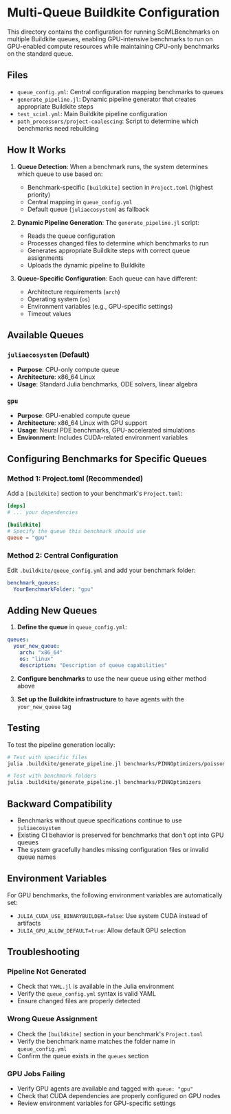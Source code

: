 # Multi-Queue Buildkite Configuration

This directory contains the configuration for running SciMLBenchmarks on multiple Buildkite queues, enabling GPU-intensive benchmarks to run on GPU-enabled compute resources while maintaining CPU-only benchmarks on the standard queue.

## Files

- `queue_config.yml`: Central configuration mapping benchmarks to queues
- `generate_pipeline.jl`: Dynamic pipeline generator that creates appropriate Buildkite steps
- `test_sciml.yml`: Main Buildkite pipeline configuration
- `path_processors/project-coalescing`: Script to determine which benchmarks need rebuilding

## How It Works

1. **Queue Detection**: When a benchmark runs, the system determines which queue to use based on:
   - Benchmark-specific `[buildkite]` section in `Project.toml` (highest priority)
   - Central mapping in `queue_config.yml`
   - Default queue (`juliaecosystem`) as fallback

2. **Dynamic Pipeline Generation**: The `generate_pipeline.jl` script:
   - Reads the queue configuration
   - Processes changed files to determine which benchmarks to run
   - Generates appropriate Buildkite steps with correct queue assignments
   - Uploads the dynamic pipeline to Buildkite

3. **Queue-Specific Configuration**: Each queue can have different:
   - Architecture requirements (`arch`)
   - Operating system (`os`)
   - Environment variables (e.g., GPU-specific settings)
   - Timeout values

## Available Queues

### `juliaecosystem` (Default)
- **Purpose**: CPU-only compute queue
- **Architecture**: x86_64 Linux
- **Usage**: Standard Julia benchmarks, ODE solvers, linear algebra

### `gpu`
- **Purpose**: GPU-enabled compute queue  
- **Architecture**: x86_64 Linux with GPU support
- **Usage**: Neural PDE benchmarks, GPU-accelerated simulations
- **Environment**: Includes CUDA-related environment variables

## Configuring Benchmarks for Specific Queues

### Method 1: Project.toml (Recommended)

Add a `[buildkite]` section to your benchmark's `Project.toml`:

```toml
[deps]
# ... your dependencies

[buildkite]
# Specify the queue this benchmark should use
queue = "gpu"
```

### Method 2: Central Configuration

Edit `.buildkite/queue_config.yml` and add your benchmark folder:

```yaml
benchmark_queues:
  YourBenchmarkFolder: "gpu"
```

## Adding New Queues

1. **Define the queue** in `queue_config.yml`:
```yaml
queues:
  your_new_queue:
    arch: "x86_64"
    os: "linux" 
    description: "Description of queue capabilities"
```

2. **Configure benchmarks** to use the new queue using either method above

3. **Set up the Buildkite infrastructure** to have agents with the `your_new_queue` tag

## Testing

To test the pipeline generation locally:

```bash
# Test with specific files
julia .buildkite/generate_pipeline.jl benchmarks/PINNOptimizers/poisson.jmd

# Test with benchmark folders
julia .buildkite/generate_pipeline.jl benchmarks/PINNOptimizers
```

## Backward Compatibility

- Benchmarks without queue specifications continue to use `juliaecosystem`
- Existing CI behavior is preserved for benchmarks that don't opt into GPU queues
- The system gracefully handles missing configuration files or invalid queue names

## Environment Variables

For GPU benchmarks, the following environment variables are automatically set:

- `JULIA_CUDA_USE_BINARYBUILDER=false`: Use system CUDA instead of artifacts
- `JULIA_GPU_ALLOW_DEFAULT=true`: Allow default GPU selection

## Troubleshooting

### Pipeline Not Generated
- Check that `YAML.jl` is available in the Julia environment
- Verify the `queue_config.yml` syntax is valid YAML
- Ensure changed files are properly detected

### Wrong Queue Assignment
- Check the `[buildkite]` section in your benchmark's `Project.toml`
- Verify the benchmark name matches the folder name in `queue_config.yml`
- Confirm the queue exists in the `queues` section

### GPU Jobs Failing
- Verify GPU agents are available and tagged with `queue: "gpu"`
- Check that CUDA dependencies are properly configured on GPU nodes
- Review environment variables for GPU-specific settings